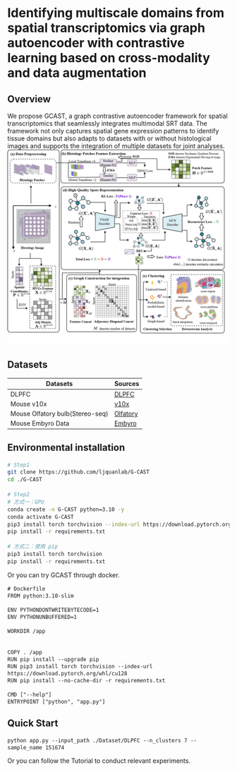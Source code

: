 # Identifying multiscale domains from spatial transcriptomics via graph autoencoder with contrastive learning based on cross-modality and data augmentation
## Overview
We propose GCAST, a graph contrastive autoencoder framework for spatial transcriptomics that seamlessly integrates multimodal SRT data. The framework not only captures spatial gene expression patterns to identify tissue domains but also adapts to datasets with or without histological images and supports the integration of multiple datasets for joint analyses.
![image](GCAST.png)
## Datasets
| Datasets   | Sources       |
|------------|---------------|
| DLPFC    | [DLPFC](http://research.libd.org/spatialLIBD/)    |
| Mouse v10x    | [ v10x](https://www.10xgenomics.com/datasets)     |
| Mouse Olfatory bulb(Stereo-seq)    | [Olfatory](https://github.com/JinmiaoChenLab/SEDR_analyses/tree/master/data)    |
| Mouse Embyro Data   |  [Embyro](https://db.cngb.org/stomics/datasets/STDS0000058)    |
## Environmental installation
```bash
# Step1
git clone https://github.com/ljquanlab/G-CAST
cd ./G-CAST

# Step2 
# 方式一：GPU
conda create -n G-CAST python=3.10 -y
conda activate G-CAST
pip3 install torch torchvision --index-url https://download.pytorch.org/whl/cu130
pip install -r requirements.txt

# 方式二：使用 pip
pip3 install torch torchvision
pip install -r requirements.txt
```
Or you can try GCAST through docker.
```
# Dockerfile
FROM python:3.10-slim

ENV PYTHONDONTWRITEBYTECODE=1
ENV PYTHONUNBUFFERED=1

WORKDIR /app


COPY . /app
RUN pip install --upgrade pip
RUN pip3 install torch torchvision --index-url https://download.pytorch.org/whl/cu128
RUN pip install --no-cache-dir -r requirements.txt

CMD ["--help"]
ENTRYPOINT ["python", "app.py"]
```


## Quick Start
```
python app.py --input_path ./Dataset/DLPFC --n_clusters 7 --sample_name 151674 
```


Or you can follow the Tutorial to conduct relevant experiments.




